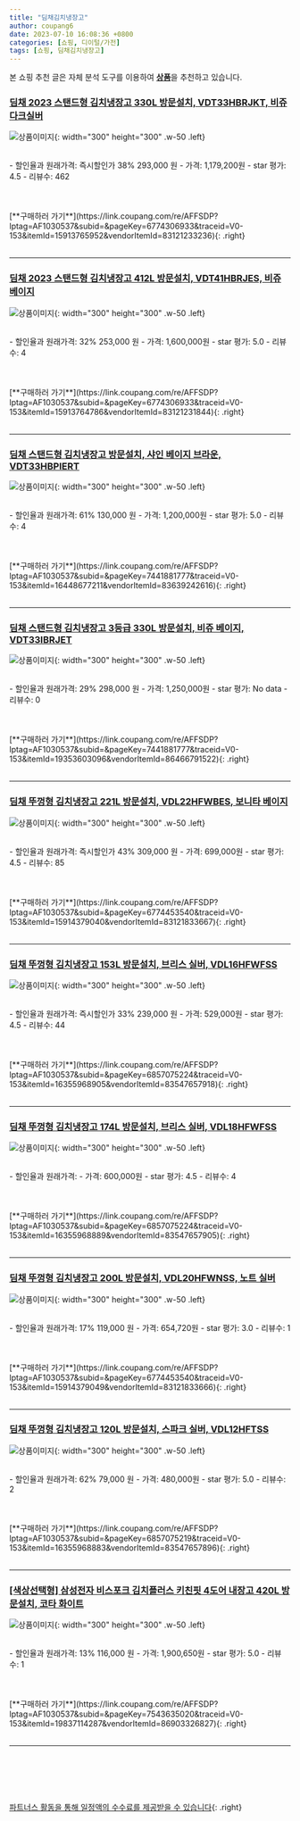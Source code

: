 ```yaml
---
title: "딤채김치냉장고"
author: coupang6
date: 2023-07-10 16:08:36 +0800
categories: [쇼핑, 디이털/가전]
tags: [쇼핑, 딤채김치냉장고]
---
```


본 쇼핑 추천 글은 자체 분석 도구를 이용하여 [**상품**](https://link.coupang.com/a/bao1ui)을 추천하고 있습니다.

### [딤채 2023 스탠드형 김치냉장고 330L 방문설치, VDT33HBRJKT, 비쥬 다크실버](https://link.coupang.com/re/AFFSDP?lptag=AF1030537&subid=&pageKey=6774306933&traceid=V0-153&itemId=15913765952&vendorItemId=83121233236)

![상품이미지](https://thumbnail7.coupangcdn.com/thumbnails/remote/230x230ex/image/retail/images/3741854780399918-42e53aba-afd2-44db-9c9c-8160b83db5ea.jpg){: width="300" height="300" .w-50 .left}


<br>
- 할인율과 원래가격: 즉시할인가 38%  293,000   원
- 가격: 1,179,200원
- star 평가: 4.5
- 리뷰수: 462
<br>
<br>
<br>
<br>
[**구매하러 가기**](https://link.coupang.com/re/AFFSDP?lptag=AF1030537&subid=&pageKey=6774306933&traceid=V0-153&itemId=15913765952&vendorItemId=83121233236){: .right}
<br>
<br>

---

### [딤채 2023 스탠드형 김치냉장고 412L 방문설치, VDT41HBRJES, 비쥬 베이지](https://link.coupang.com/re/AFFSDP?lptag=AF1030537&subid=&pageKey=6774306933&traceid=V0-153&itemId=15913764786&vendorItemId=83121231844)

![상품이미지](https://thumbnail6.coupangcdn.com/thumbnails/remote/230x230ex/image/retail/images/2946181216191624-ab67f8af-5e19-44b8-834f-a9d3f4df8e31.jpg){: width="300" height="300" .w-50 .left}


<br>
- 할인율과 원래가격: 32%  253,000   원
- 가격: 1,600,000원
- star 평가: 5.0
- 리뷰수: 4
<br>
<br>
<br>
<br>
[**구매하러 가기**](https://link.coupang.com/re/AFFSDP?lptag=AF1030537&subid=&pageKey=6774306933&traceid=V0-153&itemId=15913764786&vendorItemId=83121231844){: .right}
<br>
<br>

---

### [딤채 스탠드형 김치냉장고 방문설치, 샤인 베이지 브라운, VDT33HBPIERT](https://link.coupang.com/re/AFFSDP?lptag=AF1030537&subid=&pageKey=7441881777&traceid=V0-153&itemId=16448677211&vendorItemId=83639242616)

![상품이미지](https://thumbnail7.coupangcdn.com/thumbnails/remote/230x230ex/image/retail/images/2022/10/27/18/4/edd5660a-3513-4a0c-8441-5221ca5a3c30.jpg){: width="300" height="300" .w-50 .left}


<br>
- 할인율과 원래가격: 61%  130,000   원
- 가격: 1,200,000원
- star 평가: 5.0
- 리뷰수: 4
<br>
<br>
<br>
<br>
[**구매하러 가기**](https://link.coupang.com/re/AFFSDP?lptag=AF1030537&subid=&pageKey=7441881777&traceid=V0-153&itemId=16448677211&vendorItemId=83639242616){: .right}
<br>
<br>

---

### [딤채 스탠드형 김치냉장고 3등급 330L 방문설치, 비쥬 베이지, VDT33IBRJET](https://link.coupang.com/re/AFFSDP?lptag=AF1030537&subid=&pageKey=7441881777&traceid=V0-153&itemId=19353603096&vendorItemId=86466791522)

![상품이미지](https://thumbnail6.coupangcdn.com/thumbnails/remote/230x230ex/image/retail/images/2023/07/04/9/3/76e44075-b44a-4073-abf0-fff7f84a6cc7.jpg){: width="300" height="300" .w-50 .left}


<br>
- 할인율과 원래가격: 29%  298,000   원
- 가격: 1,250,000원
- star 평가: No data
- 리뷰수: 0
<br>
<br>
<br>
<br>
[**구매하러 가기**](https://link.coupang.com/re/AFFSDP?lptag=AF1030537&subid=&pageKey=7441881777&traceid=V0-153&itemId=19353603096&vendorItemId=86466791522){: .right}
<br>
<br>

---

### [딤채 뚜껑형 김치냉장고 221L 방문설치, VDL22HFWBES, 보니타 베이지](https://link.coupang.com/re/AFFSDP?lptag=AF1030537&subid=&pageKey=6774453540&traceid=V0-153&itemId=15914379040&vendorItemId=83121833667)

![상품이미지](https://thumbnail10.coupangcdn.com/thumbnails/remote/230x230ex/image/retail/images/2362261801425523-f15de82b-ebd9-4175-b1e5-d7b7f4c66d60.jpg){: width="300" height="300" .w-50 .left}


<br>
- 할인율과 원래가격: 즉시할인가 43%  309,000   원
- 가격: 699,000원
- star 평가: 4.5
- 리뷰수: 85
<br>
<br>
<br>
<br>
[**구매하러 가기**](https://link.coupang.com/re/AFFSDP?lptag=AF1030537&subid=&pageKey=6774453540&traceid=V0-153&itemId=15914379040&vendorItemId=83121833667){: .right}
<br>
<br>

---

### [딤채 뚜껑형 김치냉장고 153L 방문설치, 브리스 실버, VDL16HFWFSS](https://link.coupang.com/re/AFFSDP?lptag=AF1030537&subid=&pageKey=6857075224&traceid=V0-153&itemId=16355968905&vendorItemId=83547657918)

![상품이미지](https://thumbnail10.coupangcdn.com/thumbnails/remote/230x230ex/image/retail/images/4432877300138704-ef39fa7a-0bfe-4e48-9384-a8969ec3c76b.jpg){: width="300" height="300" .w-50 .left}


<br>
- 할인율과 원래가격: 즉시할인가 33%  239,000   원
- 가격: 529,000원
- star 평가: 4.5
- 리뷰수: 44
<br>
<br>
<br>
<br>
[**구매하러 가기**](https://link.coupang.com/re/AFFSDP?lptag=AF1030537&subid=&pageKey=6857075224&traceid=V0-153&itemId=16355968905&vendorItemId=83547657918){: .right}
<br>
<br>

---

### [딤채 뚜껑형 김치냉장고 174L 방문설치, 브리스 실버, VDL18HFWFSS](https://link.coupang.com/re/AFFSDP?lptag=AF1030537&subid=&pageKey=6857075224&traceid=V0-153&itemId=16355968889&vendorItemId=83547657905)

![상품이미지](https://thumbnail6.coupangcdn.com/thumbnails/remote/230x230ex/image/retail/images/2362101267823462-a6ed8016-4ed5-4ed5-b0c1-652438563cfb.jpg){: width="300" height="300" .w-50 .left}


<br>
- 할인율과 원래가격: 
- 가격: 600,000원
- star 평가: 4.5
- 리뷰수: 4
<br>
<br>
<br>
<br>
[**구매하러 가기**](https://link.coupang.com/re/AFFSDP?lptag=AF1030537&subid=&pageKey=6857075224&traceid=V0-153&itemId=16355968889&vendorItemId=83547657905){: .right}
<br>
<br>

---

### [딤채 뚜껑형 김치냉장고 200L 방문설치, VDL20HFWNSS, 노트 실버](https://link.coupang.com/re/AFFSDP?lptag=AF1030537&subid=&pageKey=6774453540&traceid=V0-153&itemId=15914379049&vendorItemId=83121833666)

![상품이미지](https://thumbnail8.coupangcdn.com/thumbnails/remote/230x230ex/image/retail/images/2958368601982232-9173416b-1b7c-4c24-bfb3-c53cf85ef5bb.jpg){: width="300" height="300" .w-50 .left}


<br>
- 할인율과 원래가격: 17%  119,000   원
- 가격: 654,720원
- star 평가: 3.0
- 리뷰수: 1
<br>
<br>
<br>
<br>
[**구매하러 가기**](https://link.coupang.com/re/AFFSDP?lptag=AF1030537&subid=&pageKey=6774453540&traceid=V0-153&itemId=15914379049&vendorItemId=83121833666){: .right}
<br>
<br>

---

### [딤채 뚜껑형 김치냉장고 120L 방문설치, 스파크 실버, VDL12HFTSS](https://link.coupang.com/re/AFFSDP?lptag=AF1030537&subid=&pageKey=6857075219&traceid=V0-153&itemId=16355968883&vendorItemId=83547657896)

![상품이미지](https://thumbnail10.coupangcdn.com/thumbnails/remote/230x230ex/image/retail/images/4282023707405771-53621d61-fabf-423d-a6b3-e380557b7aa9.jpg){: width="300" height="300" .w-50 .left}


<br>
- 할인율과 원래가격: 62%  79,000   원
- 가격: 480,000원
- star 평가: 5.0
- 리뷰수: 2
<br>
<br>
<br>
<br>
[**구매하러 가기**](https://link.coupang.com/re/AFFSDP?lptag=AF1030537&subid=&pageKey=6857075219&traceid=V0-153&itemId=16355968883&vendorItemId=83547657896){: .right}
<br>
<br>

---

### [[색상선택형] 삼성전자 비스포크 김치플러스 키친핏 4도어 내장고 420L 방문설치, 코타 화이트](https://link.coupang.com/re/AFFSDP?lptag=AF1030537&subid=&pageKey=7543635020&traceid=V0-153&itemId=19837114287&vendorItemId=86903326827)

![상품이미지](https://thumbnail6.coupangcdn.com/thumbnails/remote/230x230ex/image/retail/images/389559613289962-1f7904a1-bab2-4390-a299-4bfffdf2dd1c.jpg){: width="300" height="300" .w-50 .left}


<br>
- 할인율과 원래가격: 13%  116,000   원
- 가격: 1,900,650원
- star 평가: 5.0
- 리뷰수: 1
<br>
<br>
<br>
<br>
[**구매하러 가기**](https://link.coupang.com/re/AFFSDP?lptag=AF1030537&subid=&pageKey=7543635020&traceid=V0-153&itemId=19837114287&vendorItemId=86903326827){: .right}
<br>
<br>

---
<br><br><br><br><br> [파트너스 활동을 통해 일정액의 수수료를 제공받을 수 있습니다](https://link.coupang.com/a/bao1ui){: .right}